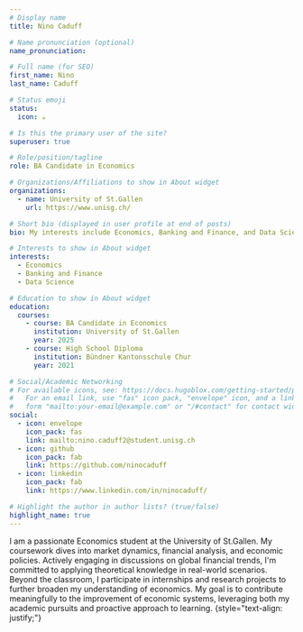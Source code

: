```yaml
---
# Display name
title: Nino Caduff

# Name pronunciation (optional)
name_pronunciation:

# Full name (for SEO)
first_name: Nino
last_name: Caduff

# Status emoji
status:
  icon: ☕️

# Is this the primary user of the site?
superuser: true

# Role/position/tagline
role: BA Candidate in Economics

# Organizations/Affiliations to show in About widget
organizations:
  - name: University of St.Gallen
    url: https://www.unisg.ch/

# Short bio (displayed in user profile at end of posts)
bio: My interests include Economics, Banking and Finance, and Data Science

# Interests to show in About widget
interests:
  - Economics
  - Banking and Finance
  - Data Science

# Education to show in About widget
education:
  courses:
    - course: BA Candidate in Economics
      institution: University of St.Gallen
      year: 2025
    - course: High School Diploma
      institution: Bündner Kantonsschule Chur
      year: 2021

# Social/Academic Networking
# For available icons, see: https://docs.hugoblox.com/getting-started/page-builder/#icons
#   For an email link, use "fas" icon pack, "envelope" icon, and a link in the
#   form "mailto:your-email@example.com" or "/#contact" for contact widget.
social:
  - icon: envelope
    icon_pack: fas
    link: mailto:nino.caduff2@student.unisg.ch
  - icon: github
    icon_pack: fab
    link: https://github.com/ninocaduff
  - icon: linkedin
    icon_pack: fab
    link: https://www.linkedin.com/in/ninocaduff/

# Highlight the author in author lists? (true/false)
highlight_name: true
---
```


I am a passionate Economics student at the University of St.Gallen. My coursework dives into market dynamics, financial analysis, and economic policies. Actively engaging in discussions on global financial trends, I'm committed to applying theoretical knowledge in real-world scenarios. Beyond the classroom, I participate in internships and research projects to further broaden my understanding of economics. My goal is to contribute meaningfully to the improvement of economic systems, leveraging both my academic pursuits and proactive approach to learning.
{style="text-align: justify;"}
